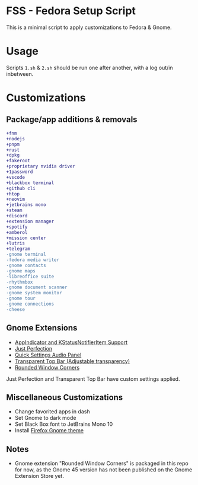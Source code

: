# FSS - Fedora Setup Script
This is a minimal script to apply customizations to Fedora & Gnome.
# Usage
Scripts `1.sh` & `2.sh` should be run one after another, with a log out/in inbetween.
# Customizations
## Package/app additions & removals
```diff
+fnm
+nodejs
+pnpm
+rust
+dpkg
+fakeroot
+proprietary nvidia driver
+1password
+vscode
+blackbox terminal
+github cli
+htop
+neovim
+jetbrains mono
+steam
+discord
+extension manager
+spotify
+amberol
+mission center
+lutris
+telegram
-gnome terminal
-fedora media writer
-gnome contacts
-gnome maps
-libreoffice suite
-rhythmbox
-gnome document scanner
-gnome system monitor
-gnome tour
-gnome connections
-cheese
```
## Gnome Extensions
- [AppIndicator and KStatusNotifierItem Support](https://github.com/ubuntu/gnome-shell-extension-appindicator)
- [Just Perfection](https://gitlab.gnome.org/jrahmatzadeh/just-perfection)
- [Quick Settings Audio Panel](https://github.com/Rayzeq/quick-settings-audio-panel)
- [Transparent Top Bar (Adjustable transparency)](https://github.com/lamarios/gnome-shell-extension-transparent-top-bar)
- [Rounded Window Corners](https://extensions.gnome.org/extension/5237/rounded-window-corners/)

Just Perfection and Transparent Top Bar have custom settings applied.
## Miscellaneous Customizations
- Change favorited apps in dash
- Set Gnome to dark mode
- Set Black Box font to JetBrains Mono 10
- Install [Firefox Gnome theme](https://github.com/rafaelmardojai/firefox-gnome-theme)
## Notes
- Gnome extension "Rounded Window Corners" is packaged in this repo for now, as the Gnome 45 version has not been published on the Gnome Extension Store yet.